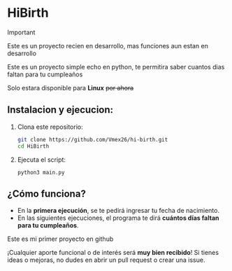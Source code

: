 # HiBirth

> [!IMPORTANT]
> Este es un proyecto recien en desarrollo, mas funciones aun estan en desarrollo

Este es un proyecto simple echo en python, te permitira saber cuantos dias faltan para tu cumpleaños

Solo estara disponible para **Linux**  ~~por ahora~~

## Instalacion y ejecucion:

1. Clona este repositorio:
   ```bash
   git clone https://github.com/Vmex26/hi-birth.git
   cd HiBirth
   ```
2. Ejecuta el script:
   ```shell
   python3 main.py
   ```
## ¿Cómo funciona?

- En la **primera ejecución**, se te pedirá ingresar tu fecha de nacimiento.
- En las siguientes ejecuciones, el programa te dirá **cuántos días faltan para tu cumpleaños**.

Este es mi primer proyecto en github 

¡Cualquier aporte funcional o de interés será **muy bien recibido**! Si tienes ideas o mejoras, no dudes en abrir un pull request o crear una issue.
